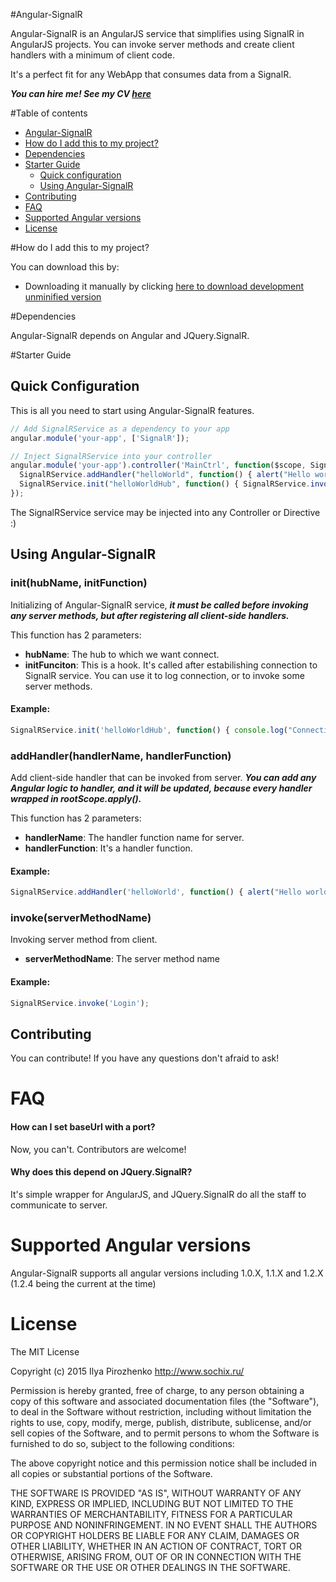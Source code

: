 #Angular-SignalR

Angular-SignalR is an AngularJS service that simplifies  using SignalR in AngularJS projects. You can invoke server methods and create client handlers with a minimum of client code.

It's a perfect fit for any WebApp that consumes data from a SignalR.

***You can hire me! See my CV [here](https://www.dropbox.com/s/551a8gwlkmdf1gx/resume.pdf?dl=0)***

#Table of contents

- [Angular-SignalR](#Angular-SignalR)
- [How do I add this to my project?](#how-do-i-add-this-to-my-project)
- [Dependencies](#dependencies)
- [Starter Guide](#starter-guide)
  - [Quick configuration](#quick-configuration)
  - [Using Angular-SignalR](#using-angular-signalr)
- [Contributing](#contributing)
- [FAQ](#faq)
- [Supported Angular versions](#supported-angular-versions)
- [License](#license)

#How do I add this to my project?

You can download this by:

* Downloading it manually by clicking [here to download development unminified version](https://raw.githubusercontent.com/sochix/angular-signalr/master/angular-signalr.js) 

#Dependencies

Angular-SignalR depends on Angular and JQuery.SignalR.

#Starter Guide

## Quick Configuration
This is all you need to start using Angular-SignalR features.

````javascript
// Add SignalRService as a dependency to your app
angular.module('your-app', ['SignalR']);

// Inject SignalRService into your controller
angular.module('your-app').controller('MainCtrl', function($scope, SignalRService) {
  SignalRService.addHandler("helloWorld", function() { alert("Hello world!"); })
  SignalRService.init("helloWorldHub", function() { SignalRService.invoke("Login"); })
});
````
The SignalRService service may be injected into any Controller or Directive :)

## Using Angular-SignalR

### init(hubName, initFunction)
Initializing of Angular-SignalR service, ***it must be called before invoking any server methods, but after registering all client-side handlers.***

This function has 2 parameters:

* **hubName**: The hub to which we want connect.
* **initFunciton**: This is a hook. It's called after estabilishing connection to SignalR service. You can use it to log connection, or to invoke some server methods.

#### Example:

````javascript
SignalRService.init('helloWorldHub', function() { console.log("Connection started"); });
````

### addHandler(handlerName, handlerFunction)
Add client-side handler that can be invoked from server. ***You can add any Angular logic to handler, and it will be updated, because every handler wrapped in $rootScope.$apply().***

This function has 2 parameters:

* **handlerName**: The handler function name for server.
* **handlerFunction**: It's a handler function.

#### Example:

````javascript
SignalRService.addHandler('helloWorld', function() { alert("Hello world!"); });
````

### invoke(serverMethodName)
Invoking server method from client.

* **serverMethodName**: The server method name

#### Example:

````javascript
SignalRService.invoke('Login');
````

## Contributing

You can contribute! If you have any questions don't afraid to ask!

# FAQ

#### How can I set baseUrl with a port?

Now, you can't. Contributors are welcome!

#### Why does this depend on JQuery.SignalR?

It's simple wrapper for AngularJS, and JQuery.SignalR do all the staff to communicate to server.

# Supported Angular versions

Angular-SignalR supports all angular versions including 1.0.X, 1.1.X and 1.2.X (1.2.4 being the current at the time)

# License

The MIT License

Copyright (c) 2015 Ilya Pirozhenko http://www.sochix.ru/

Permission is hereby granted, free of charge, to any person obtaining a copy of this software and associated documentation files (the "Software"), to deal in the Software without restriction, including without limitation the rights to use, copy, modify, merge, publish, distribute, sublicense, and/or sell copies of the Software, and to permit persons to whom the Software is furnished to do so, subject to the following conditions:

The above copyright notice and this permission notice shall be included in all copies or substantial portions of the Software.

THE SOFTWARE IS PROVIDED "AS IS", WITHOUT WARRANTY OF ANY KIND, EXPRESS OR IMPLIED, INCLUDING BUT NOT LIMITED TO THE WARRANTIES OF MERCHANTABILITY, FITNESS FOR A PARTICULAR PURPOSE AND NONINFRINGEMENT. IN NO EVENT SHALL THE AUTHORS OR COPYRIGHT HOLDERS BE LIABLE FOR ANY CLAIM, DAMAGES OR OTHER LIABILITY, WHETHER IN AN ACTION OF CONTRACT, TORT OR OTHERWISE, ARISING FROM, OUT OF OR IN CONNECTION WITH THE SOFTWARE OR THE USE OR OTHER DEALINGS IN THE SOFTWARE.
